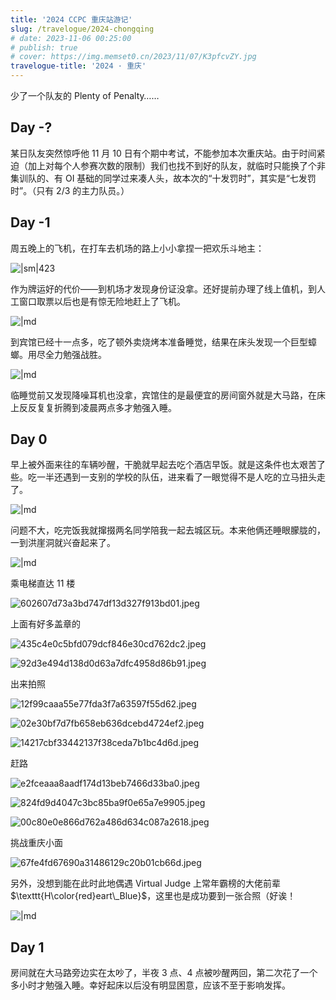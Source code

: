 ```yaml
---
title: '2024 CCPC 重庆站游记'
slug: /travelogue/2024-chongqing
# date: 2023-11-06 00:25:00
# publish: true
# cover: https://img.memset0.cn/2023/11/07/K3pfcvZY.jpg
travelogue-title: '2024 · 重庆'
---
```


少了一个队友的 Plenty of Penalty……

<!-- more -->

## Day -?

某日队友突然惊呼他 11 月 10 日有个期中考试，不能参加本次重庆站。由于时间紧迫（加上对每个人参赛次数的限制）我们也找不到好的队友，就临时只能换了个非集训队的、有 OI 基础的同学过来凑人头，故本次的“十发罚时”，其实是“七发罚时”。（只有 $2/3$ 的主力队员。）

## Day -1

周五晚上的飞机，在打车去机场的路上小小拿捏一把欢乐斗地主：

![|sm|423](https://img.memset0.cn/2024/11/09/j1fCuLwq.png)

作为牌运好的代价——到机场才发现身份证没拿。还好提前办理了线上值机，到人工窗口取票以后也是有惊无险地赶上了飞机。

![|md](https://img.memset0.cn/2024/11/09/JvXiwnIo.png)

到宾馆已经十一点多，吃了顿外卖烧烤本准备睡觉，结果在床头发现一个巨型蟑螂。用尽全力勉强战胜。

![|md](https://img.memset0.cn/2024/11/09/immC7wva.jpeg)

临睡觉前又发现降噪耳机也没拿，宾馆住的是最便宜的房间窗外就是大马路，在床上反反复复折腾到凌晨两点多才勉强入睡。

## Day 0

早上被外面来往的车辆吵醒，干脆就早起去吃个酒店早饭。就是这条件也太艰苦了些。吃一半还遇到一支别的学校的队伍，进来看了一眼觉得不是人吃的立马扭头走了。

![|md](https://img.memset0.cn/2024/11/09/QO3xc4Gx.jpeg)

问题不大，吃完饭我就撺掇两名同学陪我一起去城区玩。本来他俩还睡眼朦胧的，一到洪崖洞就兴奋起来了。

![|md](https://img.memset0.cn/2024/11/09/lnpdPxYg.jpeg)

乘电梯直达 11 楼

![602607d73a3bd747df13d327f913bd01.jpeg](https://img.memset0.cn/2024/11/09/GrcudOh8.jpeg)

上面有好多盖章的

![435c4e0c5bfd079dcf846e30cd762dc2.jpeg](https://img.memset0.cn/2024/11/09/OeZhLI5d.jpeg)

![92d3e494d138d0d63a7dfc4958d86b91.jpeg](https://img.memset0.cn/2024/11/09/BaUZWnBi.jpeg)

出来拍照

![12f99caaa55e77fda3f7a63597f55d62.jpeg](https://img.memset0.cn/2024/11/09/UnckgyJz.jpeg)

![02e30bf7d7fb658eb636dcebd4724ef2.jpeg](https://img.memset0.cn/2024/11/09/VJTj4QfF.jpeg)

![14217cbf33442137f38ceda7b1bc4d6d.jpeg](https://img.memset0.cn/2024/11/09/bXQ1GqKM.jpeg)

赶路

![e2fceaaa8aadf174d13beb7466d33ba0.jpeg](https://img.memset0.cn/2024/11/09/UdXnKpRd.jpeg)

![824fd9d4047c3bc85ba9f0e65a7e9905.jpeg](https://img.memset0.cn/2024/11/09/yhssXFgL.jpeg)

![00c80e0e866d762a486d634c087a2618.jpeg](https://img.memset0.cn/2024/11/09/0WYYUebP.jpeg)

挑战重庆小面

![67fe4fd67690a31486129c20b01cb66d.jpeg](https://img.memset0.cn/2024/11/09/X2EOKdFT.jpeg)

另外，没想到能在此时此地偶遇 Virtual Judge 上常年霸榜的大佬前辈 $\texttt{H\color{red}eart\_Blue}$，这里也是成功要到一张合照（好诶！

![|md](https://img.memset0.cn/2024/11/11/sl1TCsJF.png)

## Day 1

房间就在大马路旁边实在太吵了，半夜 3 点、4 点被吵醒两回，第二次花了一个多小时才勉强入睡。幸好起床以后没有明显困意，应该不至于影响发挥。
